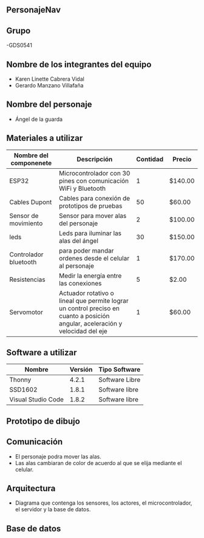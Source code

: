 ## PersonajeNav
## Grupo
-GDS0541
## Nombre de los integrantes del equipo
 - Karen Linette Cabrera Vidal
 - Gerardo Manzano Villafaña
## Nombre del personaje
- Ángel de la guarda
## Materiales a utilizar
|Nombre del componenete|Descripción|Contidad|Precio|
|-|-|-|-|
|ESP32|Microcontrolador con 30 pines con comunicación WiFi y Bluetooth|1|$140.00|
|Cables Dupont|Cables para conexión de prototipos de pruebas|50|$60.00|
|Sensor de movimiento|Sensor para mover alas del personaje|2|$100.00|
|leds|Leds para iluminar las alas del ángel|30|$150.00|
|Controlador bluetooth|para poder mandar ordenes desde el celular al personaje|1|$170.00|
|Resistencias|Medir la energía entre las conexiones|5|$2.00|
|Servomotor|	Actuador rotativo o lineal que permite lograr un control preciso en cuanto a posición angular, aceleración y velocidad del eje|1|$60.00|

## Software a utilizar
|Nombre|Versión|Tipo Software|
|-|-|-|
|Thonny|4.2.1|Software Libre|
|SSD1602|1.8.1|Software libre|
|Visual Studio Code|1.8.2|Software libre|

## Prototipo de dibujo

## Comunicación
- El personaje podra mover las alas.
- Las alas cambiaran de color de acuerdo al que se elija mediante el celular.
  
## Arquitectura
- Diagrama que contenga los sensores, los actores, el microcontrolador, el servidor y la base de datos.
  
## Base de datos





